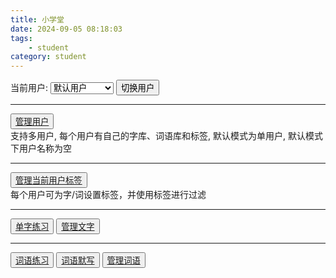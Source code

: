 ```yaml
---
title: 小学堂
date: 2024-09-05 08:18:03
tags:
    - student
category: student
---
```


<link rel="stylesheet" href="./study.css" />
<script src="https://cdn.jsdelivr.net/npm/vue@2.6.14/dist/vue.js"></script>
<script src="./study.js"></script>

<div class="app" id="app">
    <section class="actions-container">
        <div class="actions ">
            <div class="row flex-row flex-wrap">
                <label for="userSelect">当前用户: </label>
                <select name="userSelect" id="userSelect"  class="f18 title-select" v-model="currentUser" >
                    <option value="">默认用户</option>
                    <option v-for="(user, i) in userList" :value="user.name" :key="i">${user.name}</option>
                </select>
                <button class="action-btn primary flex0" @click="changeCurrentUser">
                    切换用户
                </button>
            </div>
            <hr class="mt-20 mb-20" />
            <div class="row flex-row flex-wrap gap0">
                <button class="action-btn flex0">
                    <a href="admin-users.html">管理用户</a>
                </button>
                <div class="grey ml-10">支持多用户, 每个用户有自己的字库、词语库和标签, 默认模式为单用户, 默认模式下用户名称为空</div>
            </div>
            <hr class="mt-20 mb-20" />
            <div class="row flex-row flex-wrap gap0">
                <button class="action-btn flex0">
                    <a href="admin-tags.html">管理当前用户标签</a>
                </button>
                <div class="grey ml-10">每个用户可为字/词设置标签，并使用标签进行过滤</div>
            </div>
            <hr class="mt-20 mb-20" />
            <div class="row flex-row flex-wrap">
                <button class="action-btn primary flex0">
                    <a href="single.html">单字练习</a>
                </button>
                <button class="action-btn flex0">
                    <a href="admin-single.html">管理文字</a>
                </button>
            </div>
            <hr class="mt-20 mb-20" />
            <div class="row flex-row flex-wrap">
                <button class="action-btn primary flex0">
                    <a href="multiple.html">词语练习</a>
                </button>
                <button class="action-btn primary flex0">
                    <a href="multiple.html?test=1">词语默写</a>
                </button>
                <button class="action-btn flex0">
                    <a href="admin-multiple.html">管理词语</a>
                </button>
            </div>
        </div>
    </section>
</div>


<script>
    new Vue({
        el: '#app',
        delimiters: ['${', '}'],
        data: {
            currentUser: getCurUser(),
            userList: (LCache.get('users') || []).filter(user => user.status !== 'disable')
        },
        methods: {
            changeCurrentUser() {
                LCache.set('curUser', this.currentUser);
                showToast('切换成功')
            },
        }
    });
</script>
